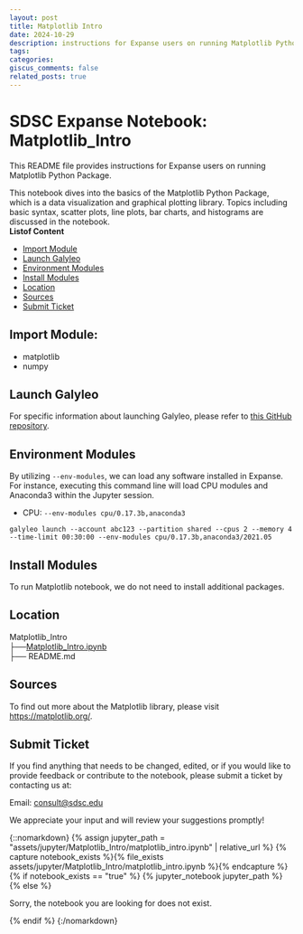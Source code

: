 ```yaml
---
layout: post
title: Matplotlib Intro
date: 2024-10-29
description: instructions for Expanse users on running Matplotlib Python Package. 
tags: 
categories: 
giscus_comments: false
related_posts: true
---
```

# SDSC Expanse Notebook: Matplotlib_Intro
This README file provides instructions for Expanse users on running Matplotlib Python Package. 

This notebook dives into the basics of the Matplotlib Python Package, which is a data visualization and graphical plotting library. 
Topics including basic syntax, scatter plots, line plots, bar charts, and histograms are discussed in the notebook.\
  **Listof Content**
- [Import Module](#import-module)
- [Launch Galyleo](#launch-galyleo)
- [Environment Modules](#environment-modules)
- [Install Modules](#install-modules)
- [Location](#location)
- [Sources](#sources)
- [Submit Ticket](#submit-ticket)

## Import Module:
- matplotlib
- numpy
## Launch Galyleo
For specific information about launching Galyleo, please refer to [this GitHub repository](https://github.com/mkandes/galyleo).

## Environment Modules
By utilizing `--env-modules`, we can load any software installed in Expanse. 
For instance, executing this command line will load CPU modules and Anaconda3 within the Jupyter session.
  - CPU:
`--env-modules cpu/0.17.3b,anaconda3`
```
galyleo launch --account abc123 --partition shared --cpus 2 --memory 4 --time-limit 00:30:00 --env-modules cpu/0.17.3b,anaconda3/2021.05
```

## Install Modules
To run Matplotlib notebook, we do not need to install additional packages.

## Location 

Matplotlib_Intro\
├──[Matplotlib_Intro.ipynb](./Matplotlib_Intro.ipynb)\
├── README.md

## Sources

To find out more about the Matplotlib library, please visit https://matplotlib.org/.

## Submit Ticket
If you find anything that needs to be changed, edited, or if you would like to provide feedback or contribute to the notebook, please submit a ticket by contacting us at:

Email: consult@sdsc.edu

We appreciate your input and will review your suggestions promptly!

{::nomarkdown}
{% assign jupyter_path = "assets/jupyter/Matplotlib_Intro/matplotlib_intro.ipynb" | relative_url %}
{% capture notebook_exists %}{% file_exists assets/jupyter/Matplotlib_Intro/matplotlib_intro.ipynb %}{% endcapture %}
{% if notebook_exists == "true" %}
{% jupyter_notebook jupyter_path %}
{% else %}

<p>Sorry, the notebook you are looking for does not exist.</p>
{% endif %}
{:/nomarkdown}
